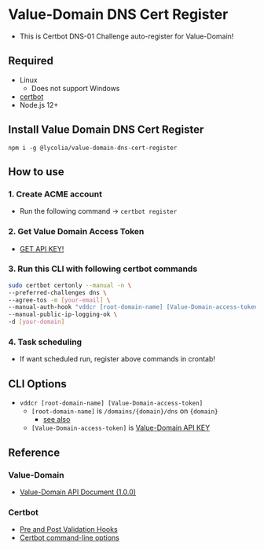 # Value-Domain DNS Cert Register

- This is Certbot DNS-01 Challenge auto-register for Value-Domain!

## Required

- Linux
  - Does not support Windows
- [certbot](https://certbot.eff.org/)
- Node.js 12+

## Install Value Domain DNS Cert Register

`npm i -g @lycolia/value-domain-dns-cert-register`

## How to use

### 1. Create ACME account

- Run the following command -> `certbot register`

### 2. Get Value Domain Access Token

- [GET API KEY!](https://www.value-domain.com/vdapi/)

### 3. Run this CLI with following certbot commands

```sh
sudo certbot certonly --manual -n \
--preferred-challenges dns \
--agree-tos -m [your-email] \
--manual-auth-hook "vddcr [root-domain-name] [Value-Domain-access-token]" \
--manual-public-ip-logging-ok \
-d [your-domain]
```

### 4. Task scheduling

- If want scheduled run, register above commands in crontab!

## CLI Options

- `vddcr [root-domain-name] [Value-Domain-access-token]`
  - `[root-domain-name]` is `/domains/{domain}/dns` on `{domain}`
    - [see also](https://www.value-domain.com/api/doc/domain/#tag/DNS/paths/~1domains~1dns/get)
  - `[Value-Domain-access-token]` is [Value-Domain API KEY](https://www.value-domain.com/vdapi/)

## Reference

### Value-Domain

- [Value-Domain API Document (1.0.0)](https://www.value-domain.com/api/doc/domain/)

### Certbot

- [Pre and Post Validation Hooks](https://certbot.eff.org/docs/using.html?highlight=dns#pre-and-post-validation-hooks)
- [Certbot command-line options](https://certbot.eff.org/docs/using.html?highlight=dns#certbot-command-line-options)
